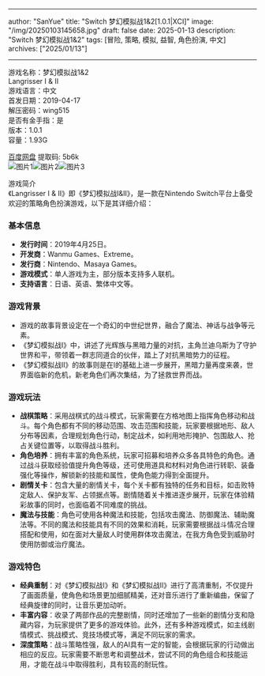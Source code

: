 
---
author: "SanYue"
title: "Switch 梦幻模拟战1&2[1.0.1|XCI]"
image: "/img/20250103145658.jpg"
draft: false
date: 2025-01-13
description: "Switch 梦幻模拟战1&2"
tags: [冒险, 策略, 模拟, 益智, 角色扮演, 中文]
archives: ["2025/01/13"]

---

游戏名称：梦幻模拟战1&2   
Langrisser I & II    
游戏语言：中文  
首发日期：2019-04-17  
解压密码：wing515  
是否有金手指：是  
版本：1.0.1   
容量：1.93G

[百度网盘](https://pan.baidu.com/s/1H-CE48Ui9mw367WVrv-juw) 提取码: 5b6k  
![图片1](/img/549ab7.jpg)![图片2](/img/63318c.jpg)![图片3](/img/b18978.jpg)  

游戏简介  
《Langrisser I & II》即《梦幻模拟战Ⅰ&Ⅱ》，是一款在Nintendo Switch平台上备受欢迎的策略角色扮演游戏，以下是其详细介绍：

### 基本信息
- **发行时间**：2019年4月25日。
- **开发商**：Wanmu Games、Extreme。
- **发行商**：Nintendo、Masaya Games。
- **游戏模式**：单人游戏为主，部分版本支持多人联机。
- **支持语言**：日语、英语、繁体中文等。

### 游戏背景
- 游戏的故事背景设定在一个奇幻的中世纪世界，融合了魔法、神话与战争等元素。
- 《梦幻模拟战Ⅰ》中，讲述了光辉族与黑暗力量的对抗，主角兰迪乌斯为了守护世界和平，带领着一群志同道合的伙伴，踏上了对抗黑暗势力的征程。
- 《梦幻模拟战Ⅱ》的故事则是在Ⅰ的基础上进一步展开，黑暗力量再度来袭，世界面临新的危机，新老角色们再次集结，为了拯救世界而战。

### 游戏玩法
- **战棋策略**：采用战棋式的战斗模式，玩家需要在方格地图上指挥角色移动和战斗。每个角色都有不同的移动范围、攻击范围和技能，玩家要根据地形、敌人分布等因素，合理规划角色行动，制定战术，如利用地形掩护、包围敌人、抢占关键位置等，以取得战斗胜利。
- **角色培养**：拥有丰富的角色系统，玩家可招募和培养众多各具特色的角色。通过战斗获取经验值提升角色等级，还可使用道具和材料对角色进行转职、装备强化等操作，解锁新的技能和属性，使角色能力得到全面提升。
- **剧情关卡**：包含大量的剧情关卡，每个关卡都有独特的任务和目标，如击败特定敌人、保护友军、占领据点等。剧情随着关卡推进逐步展开，玩家在体验精彩故事的同时，也面临着不同难度的挑战。
- **魔法与技能**：角色可使用各种魔法和技能，包括攻击魔法、防御魔法、辅助魔法等。不同的魔法和技能具有不同的效果和消耗，玩家需要根据战斗情况合理搭配和使用，如在面对大量敌人时使用群体攻击魔法，在我方角色受到威胁时使用防御或治疗魔法。

### 游戏特色
- **经典重制**：对《梦幻模拟战Ⅰ》和《梦幻模拟战Ⅱ》进行了高清重制，不仅提升了画面质量，使角色和场景更加细腻精美，还对音乐进行了重新编曲，保留了经典旋律的同时，让音乐更加动听。
- **丰富内容**：收录了两部作品的完整剧情，同时还增加了一些新的剧情分支和隐藏内容，为玩家提供了更多的游戏体验。此外，还有多种游戏模式，如主线剧情模式、挑战模式、竞技场模式等，满足不同玩家的需求。
- **深度策略**：战斗策略性强，敌人的AI具有一定的智能，会根据玩家的行动做出相应的反应。玩家需要不断思考和调整战术，尝试不同的角色组合和技能运用，才能在战斗中取得胜利，具有较高的耐玩性。
